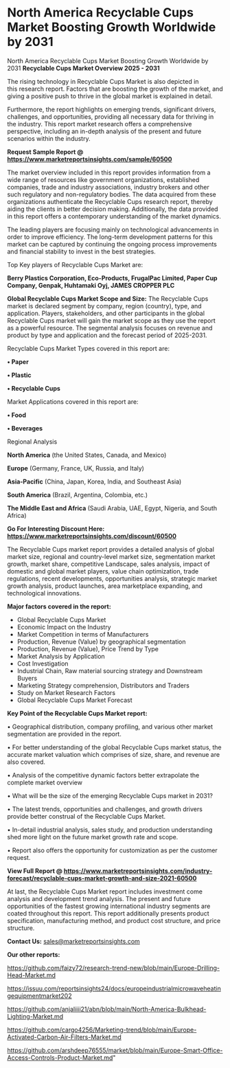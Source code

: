 # North America Recyclable Cups Market Boosting Growth Worldwide by 2031
North America Recyclable Cups Market Boosting Growth Worldwide by 2031
<Strong> Recyclable Cups Market Overview 2025 - 2031</strong>

The rising technology in Recyclable Cups Market is also depicted in this research report. Factors that are boosting the growth of the market, and giving a positive push to thrive in the global market is explained in detail.

Furthermore, the report highlights on emerging trends, significant drivers, challenges, and opportunities, providing all necessary data for thriving in the industry. This report market research offers a comprehensive perspective, including an in-depth analysis of the present and future scenarios within the industry.

<strong>Request Sample Report @ <a href=https://www.marketreportsinsights.com/sample/60500>https://www.marketreportsinsights.com/sample/60500</a></strong>

The market overview included in this report provides information from a wide range of resources like government organizations, established companies, trade and industry associations, industry brokers and other such regulatory and non-regulatory bodies. The data acquired from these organizations authenticate the Recyclable Cups research report, thereby aiding the clients in better decision making. Additionally, the data provided in this report offers a contemporary understanding of the market dynamics.

The leading players are focusing mainly on technological advancements in order to improve efficiency. The long-term development patterns for this market can be captured by continuing the ongoing process improvements and financial stability to invest in the best strategies.

Top Key players of Recyclable Cups Market are:

<strong>Berry Plastics Corporation, Eco-Products, FrugalPac Limited, Paper Cup Company, Genpak, Huhtamaki Oyj, JAMES CROPPER PLC</strong>

<strong><b>Global Recyclable Cups Market Scope and Size:</b></strong>
The Recyclable Cups market is declared segment by company, region (country), type, and application. Players, stakeholders, and other participants in the global Recyclable Cups market will gain the market scope as they use the report as a powerful resource. The segmental analysis focuses on revenue and product by type and application and the forecast period of 2025-2031.

Recyclable Cups Market Types covered in this report are:

<strong>• Paper

• Plastic

• Recyclable Cups</strong>

Market Applications covered in this report are:

<strong>• Food

• Beverages</strong> 

Regional Analysis

<strong>North America</strong> (the United States, Canada, and Mexico)

<strong>Europe</strong> (Germany, France, UK, Russia, and Italy)

<strong>Asia-Pacific</strong> (China, Japan, Korea, India, and Southeast Asia)

<strong>South America</strong> (Brazil, Argentina, Colombia, etc.)

<strong>The Middle East and Africa</strong> (Saudi Arabia, UAE, Egypt, Nigeria, and South Africa)

<strong>Go For Interesting Discount Here: <a href=https://www.marketreportsinsights.com/discount/60500>https://www.marketreportsinsights.com/discount/60500</a></strong>

The Recyclable Cups market report provides a detailed analysis of global market size, regional and country-level market size, segmentation market growth, market share, competitive Landscape, sales analysis, impact of domestic and global market players, value chain optimization, trade regulations, recent developments, opportunities analysis, strategic market growth analysis, product launches, area marketplace expanding, and technological innovations.

<strong><b>Major factors covered in the report:</b></strong>
<ul>
  <li>Global Recyclable Cups Market </li>
  <li>Economic Impact on the Industry</li>
  <li>Market Competition in terms of Manufacturers</li>
  <li>Production, Revenue (Value) by geographical segmentation</li>
  <li>Production, Revenue (Value), Price Trend by Type</li>
  <li>Market Analysis by Application</li>
  <li>Cost Investigation</li>
  <li>Industrial Chain, Raw material sourcing strategy and Downstream Buyers</li>
  <li>Marketing Strategy comprehension, Distributors and Traders</li>
  <li>Study on Market Research Factors</li>
  <li>Global Recyclable Cups Market Forecast</li>
</ul>

<strong><b>Key Point of the Recyclable Cups Market report:</b></strong>

• Geographical distribution, company profiling, and various other market segmentation are provided in the report.

• For better understanding of the global Recyclable Cups market status, the accurate market valuation which comprises of size, share, and revenue are also covered.

• Analysis of the competitive dynamic factors better extrapolate the complete market overview

• What will be the size of the emerging Recyclable Cups market in 2031?

• The latest trends, opportunities and challenges, and growth drivers provide better construal of the Recyclable Cups Market.

• In-detail industrial analysis, sales study, and production understanding shed more light on the future market growth rate and scope.

• Report also offers the opportunity for customization as per the customer request.

<strong><b>View Full Report @ <a href=https://www.marketreportsinsights.com/industry-forecast/recyclable-cups-market-growth-and-size-2021-60500>https://www.marketreportsinsights.com/industry-forecast/recyclable-cups-market-growth-and-size-2021-60500</a></b></strong>


At last, the Recyclable Cups Market report includes investment come analysis and development trend analysis. The present and future opportunities of the fastest growing international industry segments are coated throughout this report. This report additionally presents product specification, manufacturing method, and product cost structure, and price structure.

<strong>Contact Us:</strong>
sales@marketreportsinsights.com

<strong>Our other reports:</strong>

<a href=https://github.com/faizy72/research-trend-new/blob/main/Europe-Drilling-Head-Market.md>https://github.com/faizy72/research-trend-new/blob/main/Europe-Drilling-Head-Market.md</a>

<a href=https://issuu.com/reportsinsights24/docs/europeindustrialmicrowaveheatingequipmentmarket202>https://issuu.com/reportsinsights24/docs/europeindustrialmicrowaveheatingequipmentmarket202</a>

<a href=https://github.com/anjaliiii21/abn/blob/main/North-America-Bulkhead-Lighting-Market.md>https://github.com/anjaliiii21/abn/blob/main/North-America-Bulkhead-Lighting-Market.md</a>

<a href=https://github.com/cargo4256/Marketing-trend/blob/main/Europe-Activated-Carbon-Air-Filters-Market.md>https://github.com/cargo4256/Marketing-trend/blob/main/Europe-Activated-Carbon-Air-Filters-Market.md</a>

<a href=https://github.com/arshdeep76555/market/blob/main/Europe-Smart-Office-Access-Controls-Product-Market.md>https://github.com/arshdeep76555/market/blob/main/Europe-Smart-Office-Access-Controls-Product-Market.md</a>"
